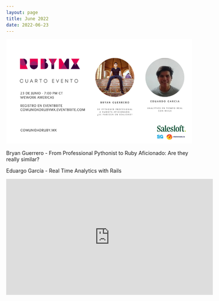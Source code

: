 ```yaml
---
layout: page
title: June 2022
date: 2022-06-23
---
```


![](/images/eventos/junio_2022.png)

Bryan Guerrero - From Professional Pythonist to Ruby Aficionado: Are they really similar?

Eduargo García - Real Time Analytics with Rails

<iframe width="560" height="315" src="https://www.youtube.com/embed/Ve_7Wc_RCpA" title="YouTube video player" frameborder="0" allow="accelerometer; autoplay; clipboard-write; encrypted-media; gyroscope; picture-in-picture; web-share" allowfullscreen></iframe>
